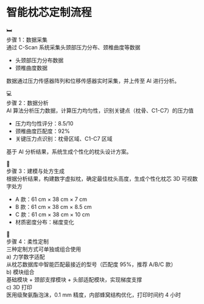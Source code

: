 <!DOCTYPE html>
<html lang="zh-CN">
<head>
<meta charset="UTF-8">
<meta name="viewport" content="width=device-width, initial-scale=1.0">
<title>智能枕芯定制流程</title>
<style>
/* ---------------- 设计变量 ---------------- */
:root{
  --primary-bg: linear-gradient(135deg,#0f2027 0%,#203a43 50%,#2c5364 100%);
  --card-bg: rgba(255,255,255,.08);
  --card-hover: rgba(255,255,255,.15);
  --text-primary: #fff;
  --text-secondary: #cbd5e0;
  --accent-border: #45b7d1; /* 统一边框色 */
  --radius: 20px;
  --shadow: 0 10px 35px rgba(0,0,0,.25);
  --transition: .45s cubic-bezier(.25,.8,.25,1);
}

/* ---------------- 全局 ---------------- */
*{box-sizing:border-box;margin:0;padding:0;font-family:'PingFang SC','Microsoft YaHei',sans-serif;}
body{display:flex;justify-content:center;background:var(--primary-bg) fixed;color:var(--text-secondary);line-height:1.6;}
.container{width:100%;max-width:900px;margin:40px 20px;}

/* ---------------- 标题 ---------------- */
.main-title{
  font-size: 36px;
  font-weight: 700;
  text-align: center;
  margin-bottom: 50px;
  color: var(--text-primary);
  text-shadow: 0 2px 10px rgba(0,0,0,.3);
  letter-spacing: 1px;
}

/* ---------------- 步骤卡片 ---------------- */
.step{
  display: flex;
  align-items: flex-start;
  padding: 30px;
  border-radius: var(--radius);
  background: var(--card-bg);
  box-shadow: var(--shadow);
  backdrop-filter: blur(12px);
  -webkit-backdrop-filter: blur(12px);
  border: 1px solid var(--accent-border); /* 统一边框 */
  opacity: 0;
  transform: translateY(40px);
  transition: opacity var(--transition), transform var(--transition);
}

.step.visible{
  opacity: 1;
  transform: translateY(0);
}

.step:hover{
  transform: translateY(-8px) scale(1.01);
  background: var(--card-hover);
}

.step-icon{
  font-size: 52px;
  margin-right: 25px;
  filter: drop-shadow(0 2px 4px rgba(0,0,0,.2));
  min-width: 60px;
  text-align: center;
}

.step-title{
  font-size: 24px;
  font-weight: 700;
  margin-bottom: 10px;
  color: var(--text-primary);
}

.step-desc{
  margin-bottom: 15px;
}

.step-details{
  background: rgba(0,0,0,.2);
  padding: 18px;
  border-radius: 12px;
  font-size: 14px;
  margin-top: 12px;
}

/* ---------------- 步骤4 子模块 ---------------- */
.sub-modules{
  display: flex;
  gap: 15px;
  margin-top: 15px;
  flex-wrap: wrap;
}

.sub-module{
  flex: 1 1 200px;
  background: rgba(255,255,255,.05);
  border: 1px solid rgba(255,255,255,.1);
  border-radius: 12px;
  padding: 15px;
  transition: background var(--transition);
}

.sub-module:hover{
  background: rgba(255,255,255,.1);
}

.sub-module-title{
  font-weight: 600;
  color: var(--text-primary);
  margin-bottom: 6px;
  font-size: 15px;
}

.sub-module-desc{
  font-size: 13px;
  color: var(--text-secondary);
}

/* ---------------- 呼吸式箭头 ---------------- */
.arrow{
  height: 60px;
  display: flex;
  align-items: center;
  justify-content: center;
  opacity: 0;
  transition: opacity var(--transition);
}
.arrow.visible{
  opacity: 1;
}
.arrow::after{
  content: '';
  width: 24px;
  height: 24px;
  background: linear-gradient(135deg,var(--accent-border),var(--accent-border));
  border-radius: 50%;
  animation: breathe 2s infinite;
}
@keyframes breathe{
  0%,100%{transform: scale(.8); opacity: .4;}
  50%{transform: scale(1.2); opacity: 1;}
}

/* ---------------- 响应式 ---------------- */
@media(max-width:700px){
  .step{flex-direction: column; text-align: center;}
  .step-icon{margin: 0 0 15px;}
  .sub-modules{flex-direction: column;}
}
</style>
</head>
<body>

<div class="container">
  <h1 class="main-title">智能枕芯定制流程</h1>

  <!-- 步骤1 -->
  <div class="step">
    <div class="step-icon">🛏️</div>
    <div>
      <div class="step-title">步骤 1：数据采集</div>
      <div class="step-desc">通过 C-Scan 系统采集头颈部压力分布、颈椎曲度等数据</div>
      <div class="step-details">
        <ul><li>头颈部压力分布数据</li><li>颈椎曲度数据</li></ul>
        <p>数据通过压力传感器阵列和位移传感器实时采集，并上传至 AI 进行分析。</p>
      </div>
    </div>
  </div>
  <div class="arrow"></div>

  <!-- 步骤2 -->
  <div class="step">
    <div class="step-icon">💻</div>
    <div>
      <div class="step-title">步骤 2：数据分析</div>
      <div class="step-desc">AI 算法分析压力数据，计算压力均匀性，识别关键点（枕骨、C1-C7）的压力值</div>
      <div class="step-details">
        <ul><li>压力均匀性评分：8.5/10</li><li>颈椎曲度匹配度：92%</li><li>关键压力点识别：枕骨区域、C1-C7 区域</li></ul>
        <p>基于 AI 分析结果，系统生成个性化的枕头设计方案。</p>
      </div>
    </div>
  </div>
  <div class="arrow"></div>

  <!-- 步骤3 -->
  <div class="step">
    <div class="step-icon">🎯</div>
    <div>
      <div class="step-title">步骤 3：建模与处方生成</div>
      <div class="step-desc">根据分析结果，构建数字虚拟枕，确定最佳枕头高度，生成个性化枕芯 3D 可视数字处方</div>
      <div class="step-details">
        <ul><li>A 款：61 cm × 38 cm × 7 cm</li><li>B 款：61 cm × 38 cm × 8.5 cm</li><li>C 款：61 cm × 38 cm × 10 cm</li><li>材质密度分布：梯度变化</li></ul>
      </div>
    </div>
  </div>
  <div class="arrow"></div>

  <!-- 步骤4 -->
  <div class="step">
    <div class="step-icon">🔧</div>
    <div style="width:100%">
      <div class="step-title">步骤 4：柔性定制</div>
      <div class="step-desc">三种定制方式可单独或组合使用</div>
      <div class="step-details">
        <div class="sub-modules">
          <div class="sub-module">
            <div class="sub-module-title">a) 力学数字适配</div>
            <div class="sub-module-desc">从枕芯数据库中智能匹配最接近的型号（匹配度 95%，推荐 A/B/C 款）</div>
          </div>
          <div class="sub-module">
            <div class="sub-module-title">b) 模块组合</div>
            <div class="sub-module-desc">基础模块 + 颈部支撑模块 + 头部适配模块，实现梯度支撑</div>
          </div>
          <div class="sub-module">
            <div class="sub-module-title">c) 3D 打印</div>
            <div class="sub-module-desc">医用级聚氨酯泡沫，0.1 mm 精度，内部蜂窝结构优化，打印时间约 4 小时</div>
          </div>
        </div>
      </div>
    </div>
  </div>

</div>

<script>
/* ---------------- 滚动显隐 ---------------- */
const steps=document.querySelectorAll('.step');
const arrows=document.querySelectorAll('.arrow');
const io=new IntersectionObserver((entries)=>{
  entries.forEach(e=>{
    if(e.isIntersecting){
      const idx=[...steps].indexOf(e.target);
      e.target.classList.add('visible');
      if(idx<arrows.length) arrows[idx].classList.add('visible');
    }
  });
},{threshold:.25});
steps.forEach(el=>io.observe(el));
</script>
</body>
</html>
